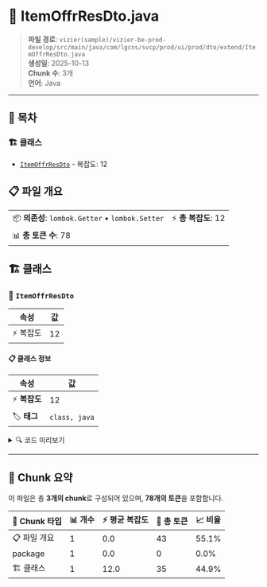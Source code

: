 # 📄 ItemOffrResDto.java

> **파일 경로**: `vizier(sample)/vizier-be-prod-develop/src/main/java/com/lgcns/svcp/prod/ui/prod/dto/extend/ItemOffrResDto.java`  
> **생성일**: 2025-10-13  
> **Chunk 수**: 3개  
> **언어**: Java
---

## 📑 목차

### 🏗️ 클래스
- [`ItemOffrResDto`](#class-itemoffrresdto) - 복잡도: 12

## 📋 파일 개요

| | |
|--|--|
| 📦 **의존성**: `lombok.Getter` • `lombok.Setter` | ⚡ **총 복잡도**: 12 |
| 📊 **총 토큰 수**: 78 |  |



## 🏗️ 클래스

### <a id="class-itemoffrresdto"></a>🎯 `ItemOffrResDto`

| 속성 | 값 |
|------|----|
| ⚡ 복잡도 | 12 |



#### 📋 클래스 정보

| 속성 | 값 |
|------|----|
| ⚡ **복잡도** | 12 || 📍 **라인 범위** | 8-8 |
| 🏷️ **태그** | `class, java` |

<details>
<summary>🔍 코드 미리보기</summary>

```java
public class ItemOffrResDto {
	private String offrUuid;
	private String offrCd;
	private String offrNm;
	private String offrType;
	private String validStartDtm;
	private String validEndDtm;
	private String workTypeCode;
	private String itemValidStartDtm;
	private String itemValidEndDtm;
	private String offerGroupUuid;
}...
```

**Chunk 정보**
- 🆔 **ID**: `7ee1777f1f70`
- 📍 **라인**: 8-8
- 📊 **토큰**: 35
- 🏷️ **태그**: `class, java`

</details>

---





## 🧩 Chunk 요약

이 파일은 총 **3개의 chunk**로 구성되어 있으며, **78개의 토큰**을 포함합니다.

| 🧩 Chunk 타입 | 📊 개수 | ⚡ 평균 복잡도 | 📝 총 토큰 | 📈 비율 |
|---------------|--------|-------------|----------|--------|
| 📋 파일 개요 | 1 | 0.0 | 43 | 55.1% |
| package | 1 | 0.0 | 0 | 0.0% |
| 🏗️ 클래스 | 1 | 12.0 | 35 | 44.9% |

